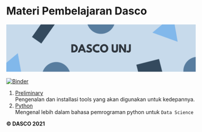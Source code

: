 # Materi Pembelajaran Dasco

![DASCO UNJ 2021](img/DASCO%20UNJ%20banner.png)

[![Binder](https://mybinder.org/badge_logo.svg)](https://mybinder.org/v2/gh/DASCOUNJ/Materi/HEAD)


1. [Preliminary](./00.%20Preliminary)<br>
   Pengenalan dan installasi tools yang akan digunakan untuk kedepannya.
2. [Python](./01.%20Python)<br>
   Mengenal lebih dalam bahasa pemrograman python untuk `Data Science`

**© DASCO 2021**